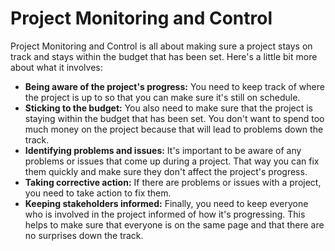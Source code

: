 # Project Monitoring and Control

Project Monitoring and Control is all about making sure a project stays on track and stays within the budget that has been set. Here's a little bit more about what it involves:

* **Being aware of the project's progress:** You need to keep track of where the project is up to so that you can make sure it's still on schedule.
* **Sticking to the budget:** You also need to make sure that the project is staying within the budget that has been set. You don't want to spend too much money on the project because that will lead to problems down the track.
* **Identifying problems and issues:** It's important to be aware of any problems or issues that come up during a project. That way you can fix them quickly and make sure they don't affect the project's progress.
* **Taking corrective action:** If there are problems or issues with a project, you need to take action to fix them.
* **Keeping stakeholders informed:** Finally, you need to keep everyone who is involved in the project informed of how it's progressing. This helps to make sure that everyone is on the same page and that there are no surprises down the track.
